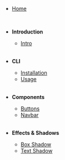 -   [Home](/)

    <br>

-   **Introduction**

    -   [Intro](/guide/)

    <br>

-   **CLI**

    -   [ Installation](/guide/cli/installation)
    -   [Usage](/guide/cli/usage)

    <br>

-   **Components**

    -   [Buttons](/guide/components/buttons)
    -   [Navbar](/guide/components/navbar)

    <br>

-   **Effects & Shadows**

    -   [Box Shadow](/guide/utilities/effects/box-shadow)
    -   [Text Shadow](/guide/utilities/effects/text-shadow)

    <br>
